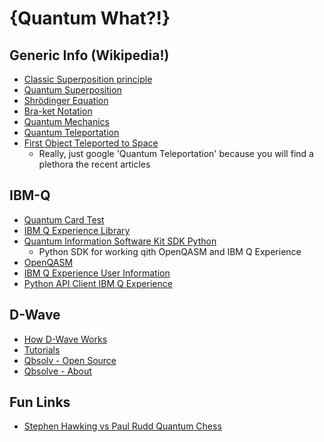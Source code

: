 # {Quantum What?!} 

## Generic Info (Wikipedia!)
* [Classic Superposition principle](https://en.wikipedia.org/wiki/Superposition_principle)
* [Quantum Superposition](https://en.wikipedia.org/wiki/Quantum_superposition)
* [Shr&ouml;dinger Equation](https://en.wikipedia.org/wiki/Schr%C3%B6dinger_equation)
* [Bra-ket Notation](https://en.wikipedia.org/wiki/Bra%E2%80%93ket_notation)
* [Quantum Mechanics](https://en.wikipedia.org/wiki/Quantum_mechanics)
* [Quantum Teleportation](https://en.wikipedia.org/wiki/Quantum_teleportation)
* [First Object Teleported to Space](https://www.technologyreview.com/s/608252/first-object-teleported-from-earth-to-orbit/)
    * Really, just google 'Quantum Teleportation' because you will find a plethora the recent articles 


## IBM-Q
* [Quantum Card Test](http://research.ibm.com/ibm-q/quantum-card-test/)
* [IBM Q Experience Library](https://quantumexperience.ng.bluemix.net/qx/user-guide)
* [Quantum Information Software Kit SDK Python](https://github.com/IBM/qiskit-sdk-py)
    * Python SDK for working qith OpenQASM and IBM Q Experience
* [OpenQASM](https://github.com/IBM/qiskit-openqasm)
* [IBM Q Experience User Information](https://github.com/IBM/qiskit-qx-info)
* [Python API Client IBM Q Experience](https://github.com/IBM/qiskit-api-py)

## D-Wave
* [How D-Wave Works](https://www.dwavesys.com/quantum-computing)
* [Tutorials](https://www.dwavesys.com/resources/tutorials)
* [Qbsolv - Open Source](https://github.com/dwavesystems/qbsolv)
* [Qbsolve - About](https://www.dwavesys.com/software)

## Fun Links
* [Stephen Hawking vs Paul Rudd Quantum Chess](https://www.youtube.com/watch?v=Hi0BzqV_b44)






